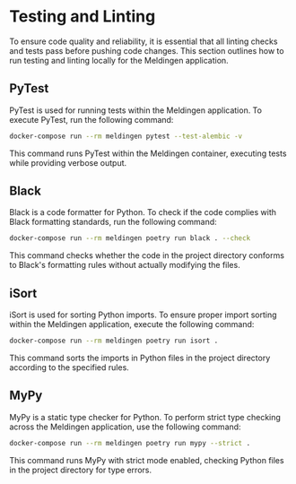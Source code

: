 # Testing and Linting

To ensure code quality and reliability, it is essential that all linting 
checks and tests pass before pushing code changes. This section outlines how 
to run testing and linting locally for the Meldingen application.

## PyTest

PyTest is used for running tests within the Meldingen application. To execute 
PyTest, run the following command:

```bash
docker-compose run --rm meldingen pytest --test-alembic -v
```

This command runs PyTest within the Meldingen container, executing tests while 
providing verbose output.

## Black

Black is a code formatter for Python. To check if the code complies with Black 
formatting standards, run the following command:

```bash
docker-compose run --rm meldingen poetry run black . --check
```

This command checks whether the code in the project directory conforms to 
Black's formatting rules without actually modifying the files.

## iSort

iSort is used for sorting Python imports. To ensure proper import sorting 
within the Meldingen application, execute the following command:

```bash
docker-compose run --rm meldingen poetry run isort .
```

This command sorts the imports in Python files in the project directory 
according to the specified rules.

## MyPy

MyPy is a static type checker for Python. To perform strict type checking 
across the Meldingen application, use the following command:

```bash
docker-compose run --rm meldingen poetry run mypy --strict .
```

This command runs MyPy with strict mode enabled, checking Python files in the 
project directory for type errors.